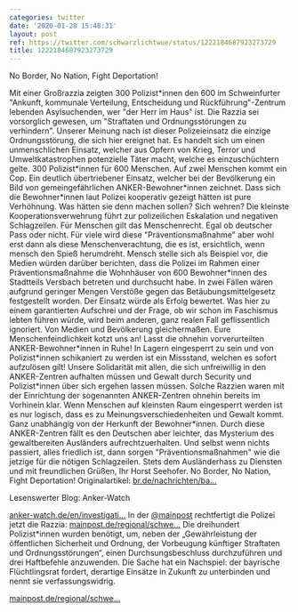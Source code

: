 ```yaml
---
categories: twitter
date: '2020-01-28 15:48:31'
layout: post
ref: https://twitter.com/schwarzlichtwue/status/1222184687923273729
title: 1222184687923273729
---
```

No Border, No Nation, Fight Deportation!



Mit einer Großrazzia zeigten 300 Polizist\*innen den 600 im Schweinfurter "Ankunft, kommunale Verteilung, Entscheidung und Rückführung"-Zentrum lebenden Asylsuchenden, wer "der Herr im Haus" ist. 
Die Razzia sei vorsorglich gewesen, um "Straftaten und Ordnungsstörungen zu verhindern". Unserer Meinung nach ist dieser Polizeieinsatz die einzige Ordnungsstörung, die sich hier ereignet hat. 
Es handelt sich um einen unmenschlichen Einsatz, welcher aus Opfern von Krieg, Terror und Umweltkatastrophen potenzielle Täter macht, welche es einzuschüchtern gelte. 
300 Polizist\*innen für 600 Menschen. Auf zwei Menschen kommt ein Cop. Ein deutlich übertriebener Einsatz, welcher bei der Bevölkerung ein Bild von gemeingefährlichen ANKER-Bewohner\*innen zeichnet. 
Dass sich die Bewohner\*innen laut Polizei kooperativ gezeigt hätten ist pure Verhöhnung. Was hätten sie denn machen sollen? Sich wehren? Die kleinste Kooperationsverwehrung führt zur polizeilichen Eskalation und negativen Schlagzeilen. 
Für Menschen gilt das Menschenrecht. Egal ob deutscher Pass oder nicht. Für viele wird diese "Präventionsmaßnahme" aber wohl erst dann als diese Menschenverachtung, die es ist, ersichtlich, wenn mensch den Spieß herumdreht. 
Mensch stelle sich als Beispiel vor, die Medien würden darüber berichten, dass die Polizei im Rahmen einer Präventionsmaßnahme die Wohnhäuser von 600 Bewohner\*innen des Stadtteils Versbach betreten und durchsucht habe. 
In zwei Fällen wären aufgrund geringer Mengen Verstöße gegen das Betäubungsmittelgesetz festgestellt worden. Der Einsatz würde als Erfolg bewertet. 
Was hier zu einem garantierten Aufschrei und der Frage, ob wir schon im Faschismus lebten führen würde, wird beim anderen, ganz realen Fall geflissentlich ignoriert. Von Medien und Bevölkerung gleichermaßen. 
Eure Menschenfeindlichkeit kotzt uns an! Lasst die ohnehin vorverurteilten ANKER-Bewohner\*innen in Ruhe! In Lagern eingesperrt zu sein und von Polizist\*innen schikaniert zu werden ist ein Missstand, welchen es sofort aufzulösen gilt! 
Unsere Solidarität mit allen, die sich unfreiwillig in den ANKER-Zentren aufhalten müssen und Gewalt durch Security und Polizist\*innen über sich ergehen lassen müssen. 
Solche Razzien waren mit der Einrichtung der sogenannten ANKER-Zentren ohnehin bereits im Vorhinein klar. Wenn Menschen auf kleinsten Raum eingesperrt werden ist es nur logisch, dass es zu Meinungsverschiedenheiten und Gewalt kommt. 
Ganz unabhängig von der Herkunft der Bewohner\*innen. Durch diese ANKER-Zentren fällt es den Deutschen aber leichter, das Mysterium des gewaltbereiten Ausländers aufrechtzuerhalten. 
Und selbst wenn nichts passiert, alles friedlich ist, dann sorgen "Präventionsmaßnahmen" wie die jetzige für die nötigen Schlagzeilen. Stets dem Ausländerhass zu Diensten und mit freundlichen Grüßen, Ihr Horst Seehofer. 
No Border, No Nation, Fight Deportation! 
Originalartikel: [br.de/nachrichten/ba…](https://www.br.de/nachrichten/bayern/praeventive-grossrazzia-im-ankerzentrum-in-geldersheim,RoTTShI)



Lesenswerter Blog: Anker-Watch

[anker-watch.de/en/investigati…](https://www.anker-watch.de/en/investigations-about-security-violence-in-bamberg-2017/) 
In der [@mainpost](https://twitter.com/mainpost) rechtfertigt die Polizei jetzt die Razzia: [mainpost.de/regional/schwe…](https://mainpost.de/regional/schweinfurt/Ankerzentrum-Polizei-rechtfertigt-Kontrolle-mit-Grossaufgebot;art763,10397419) 
Die dreihundert Polizist\*innen wurden benötigt, um, neben der „Gewährleistung der öffentlichen Sicherheit und Ordnung, der Vorbeugung künftiger Straftaten und Ordnungsstörungen“, einen  Durchsungsbeschluss durchzuführen und drei Haftbefehle anzuwenden. 
Die Sache hat ein Nachspiel: der bayrische Flüchtlingsrat fordert, derartige Einsätze in Zukunft zu unterbinden und nennt sie verfassungswidrig.

[mainpost.de/regional/schwe…](https://www.mainpost.de/regional/schweinfurt/Fluechtlingsrat-nennt-Razzia-im-Ankerzentrum-verfassungswidrig;art763,10404362) 